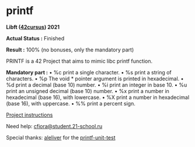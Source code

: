 # printf

**Libft ([42cursus](https://www.42.fr)) 2021**

**Actual Status :** Finished

**Result :** 100% (no bonuses, only the mandatory part)

PRINTF is a 42 Project that aims to mimic libc printf function.

**Mandatory part :**
• %c print a single character.
• %s print a string of characters.
• %p The void * pointer argument is printed in hexadecimal.
• %d print a decimal (base 10) number.
• %i print an integer in base 10.
• %u print an unsigned decimal (base 10) number.
• %x print a number in hexadecimal (base 16), with lowercase.
• %X print a number in hexadecimal (base 16), with uppercase.
• %% print a percent sign.

[Project instructions](/en.subject.pdf)

Need help: cfiora@student.21-school.ru

Special thanks: [aleliver](https://github.com/alelievr) for the [printf-unit-test](https://github.com/alelievr/printf-unit-test)